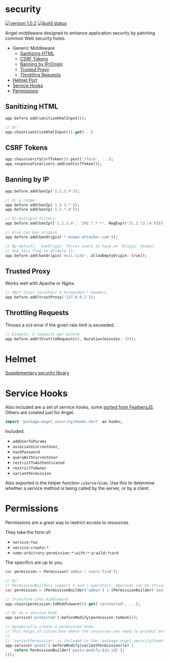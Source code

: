 # security
[![version 1.0.2](https://img.shields.io/badge/pub-v1.0.2-brightgreen.svg)](https://pub.dartlang.org/packages/angel_security)
[![build status](https://travis-ci.org/angel-dart/security.svg)](https://travis-ci.org/angel-dart/security)

Angel middleware designed to enhance application security by patching common Web security
holes.

* Generic Middleware
    * [Sanitizing HTML](#sanitizing-html)
    * [CSRF Tokens](#csrf-tokens)
    * [Banning by IP/Origin](#banning-by-ip)
    * [Trusted Proxy](#trusted-proxy)
    * [Throttling Requests](#throttling-requests)
* [Helmet Port](#helmet)
* [Service Hooks](#service-hooks)
* [Permissions](#permissions)

## Sanitizing HTML

```dart
app.before.add(sanitizeHtmlInput());

// Or:
app.chain(sanitizeHtmlInput()).get(...)
```

## CSRF Tokens

```dart
app.chain(verifyCsrfToken()).post('/form', ...);
app.responseFinalizers.add(setCsrfToken());
```

## Banning by IP

```dart
app.before.add(banIp('1.2.3.4'));

// Or a range:
app.before.add(banIp('1.2.3.*'));
app.before.add(banIp('1.2.*.4'));

// Or multiple filters:
app.before.add(banIp(['1.2.3.4', '192.*.*.*', RegExp(r'1\.2.\3.\4')]));

// Also can ban origins
app.before.add(banOrigin('*.known-attacker.com'));

// By default, `banOrigin` forces users to have an `Origin` header.
// Use this flag to disable it:
app.before.add(banOrigin('evil.site', allowEmptyOrigin: true));
```

## Trusted Proxy
Works well with Apache or Nginx.

```dart
// ONLY trust localhost X-Forwarded-* headers
app.before.add(trustProxy('127.0.0.1'));
```

## Throttling Requests
Throws a `429` error if the given rate limit is exceeded.

```dart
// Example: 5 requests per minute
app.before.add(throttleRequests(5, Duration(minutes: 1)));
```

# Helmet
[Supplementary security library](https://github.com/angel-dart/helmet)

# Service Hooks
Also included are a set of service hooks, some [ported from FeathersJS](https://github.com/feathersjs/feathers-legacy-authentication-hooks).
Others are created just for Angel.

```dart
import 'package:angel_security/hooks.dart' as hooks;
```

Included:
* `addUserToParams`
* `associateCurrentUser`,
* `hashPassword`
* `queryWithCurrentUser`
* `restrictToAuthenticated`
* `restrictToOwner`
* `variantPermission`

Also exported is the helper function `isServerSide`. Use this to determine
whether a service method is being called by the server, or by a client.

# Permissions
Permissions are a great way to restrict access to resources.

They take the form of:
* `service:foo`
* `service:create:*`
* `some:arbitrary:permission:*:with:*:a:wild:*card`

The specifics are up to you.

```dart
var permission = Permission('admin | users:find');

// Or:
// PermissionBuilders support + and | operators. Operands can be Strings, Permissions or PermissionBuilders.
var permission = (PermissionBuilder('admin') | (PermissionBuilder('users') + 'find')).toPermission();

// Transform into middleware
app.chain(permission.toMiddleware()).get('/protected', ...);

// Or as a service hook
app.service('protected').beforeModify(permission.toHook());

// Dynamically create a permission hook.
// This helps in situations where the resources you need to protect are dynamic.
//
// `variantPermission` is included in the `package:angel_security/hooks.dart` library.
app.service('posts').beforeModify(variantPermission((e) {
    return PermissionBuilder('posts:modify:${e.id}');
}));
```